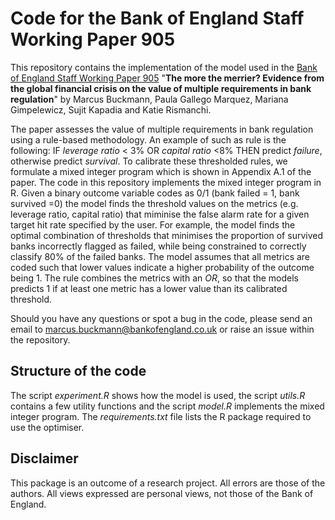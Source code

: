 # Code for the Bank of England Staff Working Paper 905

This repository contains the implementation of the model used in the [Bank of England Staff Working Paper 905](http://www.bankofengland.co.uk/working-paper/2021/the-more-the-merrier-evidence-from-the-global-financial-crisis) "__The more the merrier? Evidence from the global financial crisis on the value of multiple requirements in bank regulation__" by Marcus Buckmann, Paula Gallego Marquez, Mariana Gimpelewicz, Sujit Kapadia and Katie Rismanchi. 

The paper assesses the value of multiple requirements in bank regulation using a rule-based methodology. An example of such as rule is the following: 
IF _leverage ratio_ < 3% OR _capital ratio_ <8% THEN predict _failure_, otherwise predict _survival_. To calibrate these thresholded rules, we formulate a mixed integer program which is shown in Appendix A.1 of the paper. The code in this repository implements the mixed integer program in R. Given a binary outcome variable codes as 0/1 (bank failed = 1, bank survived =0) the model finds the threshold values on the metrics (e.g. leverage ratio, capital ratio) that miminise the false alarm rate for a given target hit rate specified by the user. For example, the model finds the optimal combination of thresholds that minimises the proportion of survived banks incorrectly flagged as failed, while being constrained to correctly classify 80% of the failed banks. The model assumes that all metrics are coded such that lower values indicate a higher probability of the outcome being 1. The rule combines the metrics with an _OR_, so that the models predicts 1 if at least one metric has a lower value than its calibrated threshold. 

Should you have any questions or spot a bug in the code, please send an email to marcus.buckmann@bankofengland.co.uk or raise an issue within the repository.

## Structure of the code

The script _experiment.R_ shows how the model is used, the script _utils.R_ contains a few utility functions and the script _model.R_ implements the mixed integer program. The _requirements.txt_ file lists the R package required to use the optimiser.


## Disclaimer
This package is an outcome of a research project. All errors are those of the authors. All views expressed are personal views, not those of the Bank of England.

